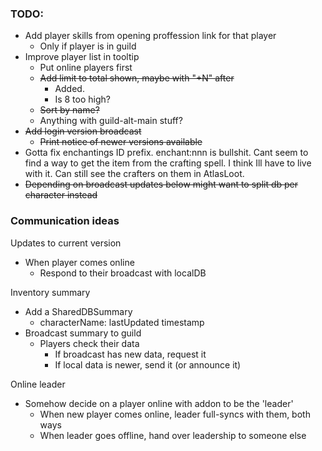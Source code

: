 ### TODO:

- Add player skills from opening proffession link for that player
  - Only if player is in guild
- Improve player list in tooltip
  - Put online players first
  - ~~Add limit to total shown, maybe with "+N" after~~
    - Added.
    - Is 8 too high?
  - ~~Sort by name?~~
  - Anything with guild-alt-main stuff?
- ~~Add login version broadcast~~
  - ~~Print notice of newer versions available~~
- Gotta fix enchantings ID prefix. enchant:nnn is bullshit.
  Cant seem to find a way to get the item from the crafting spell.
  I think Ill have to live with it. Can still see the crafters on them in AtlasLoot.
- ~~Depending on broadcast updates below might want to split db per character instead~~


### Communication ideas

Updates to current version

- When player comes online
  - Respond to their broadcast with localDB

Inventory summary

- Add a SharedDBSummary
  - characterName: lastUpdated timestamp
- Broadcast summary to guild
  - Players check their data
    - If broadcast has new data, request it
    - If local data is newer, send it (or announce it)

Online leader

- Somehow decide on a player online with addon to be the 'leader'
  - When new player comes online, leader full-syncs with them, both ways
  - When leader goes offline, hand over leadership to someone else

